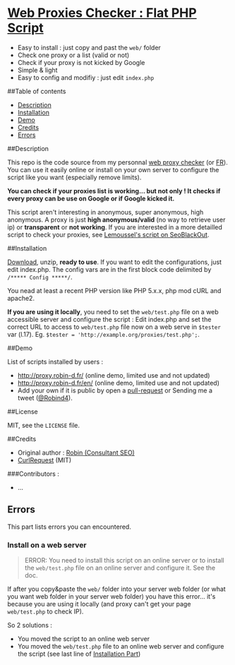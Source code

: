 [Web Proxies Checker : Flat PHP Script](http://proxy.robin-d.fr/)
=================================================================

* Easy to install : just copy and past the `web/` folder
* Check one proxy or a list (valid or not)
* Check if your proxy is not kicked by Google
* Simple & light
* Easy to config and modifiy : just edit `index.php`

##Table of contents
* [Description](#description)
* [Installation](#installation)
* [Demo](#demo)
* [Credits](#credits)
* [Errors](#errors)

##Description

This repo is the code source from my personnal [web proxy checker](http://proxy.robin-d.fr/en/) (or [FR](http://proxy.robin-d.fr/)).
You can use it easily online or install on your own server to configure the script like you want (especially remove limits).

**You can check if your proxies list is working... but not only ! It checks if every proxy can be use on Google or if Google kicked it.**

This script aren't interesting in anonymous, super anonymous, high anonymous. A proxy is just **high anonymous/valid** (no way to retrieve user ip) or **transparent** or **not working**.
If you are interested in a more detailled script to check your proxies, see [Lemoussel's script on SeoBlackOut](http://www.seoblackout.com/2009/08/29/proxy/).

##Installation

[Download](https://github.com/RobinDev/proxies-checker/archive/1.0.3.zip), unzip, **ready to use**.
If you want to edit the configurations, just edit index.php. The config vars are in the first block code delimited by `/***** Config *****/`.

You nead at least a recent PHP version like PHP 5.x.x, php mod cURL and apache2.

**If you are using it locally**, you need to set the `web/test.php` file on a web accessible server and configure the script :
Edit index.php and set the correct URL to access to `web/test.php` file now on a web serve in `$tester` var (l.17).
Eg. `$tester = 'http://example.org/proxies/test.php';`.

##Demo

List of scripts installed by users :
* http://proxy.robin-d.fr/ (online demo, limited use and not updated)
* http://proxy.robin-d.fr/en/ (online demo, limited use and not updated)
* Add your own if it is public by open a [pull-request](https://github.com/RobinDev/proxies-checker/pulls) or Sending me a tweet ([@Robind4](http://twitter.com/Robind4)).

##License

MIT, see the `LICENSE` file.

##Credits

* Original author : [Robin (Consultant SEO)](http://www.robin-d.fr/)
* [CurlRequest](https://github.com/RobinDev/curlRequest) (MIT)

###Contributors :
* ...

## Errors

This part lists errors you can encountered.

### Install on a web server

> ERROR: You need to install this script on an online server or to install the `web/test.php` file on an online server and configure it. See the doc.

If after you copy&paste the `web/` folder into your server web folder (or what you want web folder in your server web folder) you have this error... it's because you are using it locally (and proxy can't get your page `web/test.php` to check IP).

So 2 solutions :
- You moved the script to an online web server
- You moved the `web/test.php` file to an online web server and configure the script (see last line of [Installation Part](#installation))

